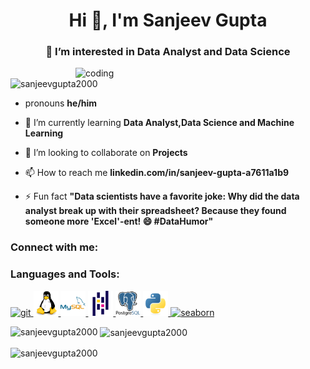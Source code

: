 <h1 align="center">Hi 👋, I'm Sanjeev Gupta</h1>
<h3 align="center">👀 I’m interested in Data Analyst and Data Science</h3>
<img align="right" alt="coding" width="400" src="https://encrypted-tbn0.gstatic.com/images?q=tbn:ANd9GcRZLHL_ntTdpgfPWj70u3EmqNtM9nmE3ZKwoQ&usqp=CAU">

<p align="left"> <img src="https://komarev.com/ghpvc/?username=sanjeevgupta2000&label=Profile%20views&color=0e75b6&style=flat" alt="sanjeevgupta2000" /> </p>

- pronouns **he/him**

- 🌱 I’m currently learning **Data Analyst,Data Science and Machine Learning**

- 👯 I’m looking to collaborate on **Projects**

- 📫 How to reach me **linkedin.com/in/sanjeev-gupta-a7611a1b9**

- ⚡ Fun fact **"Data scientists have a favorite joke: Why did the data analyst break up with their spreadsheet? Because they found someone more 'Excel'-ent! 😄 #DataHumor"**

<h3 align="left">Connect with me:</h3>
<p align="left">
</p>

<h3 align="left">Languages and Tools:</h3>
<p align="left"> <a href="https://git-scm.com/" target="_blank" rel="noreferrer"> <img src="https://www.vectorlogo.zone/logos/git-scm/git-scm-icon.svg" alt="git" width="40" height="40"/> </a> <a href="https://www.linux.org/" target="_blank" rel="noreferrer"> <img src="https://raw.githubusercontent.com/devicons/devicon/master/icons/linux/linux-original.svg" alt="linux" width="40" height="40"/> </a> <a href="https://www.mysql.com/" target="_blank" rel="noreferrer"> <img src="https://raw.githubusercontent.com/devicons/devicon/master/icons/mysql/mysql-original-wordmark.svg" alt="mysql" width="40" height="40"/> </a> <a href="https://pandas.pydata.org/" target="_blank" rel="noreferrer"> <img src="https://raw.githubusercontent.com/devicons/devicon/2ae2a900d2f041da66e950e4d48052658d850630/icons/pandas/pandas-original.svg" alt="pandas" width="40" height="40"/> </a> <a href="https://www.postgresql.org" target="_blank" rel="noreferrer"> <img src="https://raw.githubusercontent.com/devicons/devicon/master/icons/postgresql/postgresql-original-wordmark.svg" alt="postgresql" width="40" height="40"/> </a> <a href="https://www.python.org" target="_blank" rel="noreferrer"> <img src="https://raw.githubusercontent.com/devicons/devicon/master/icons/python/python-original.svg" alt="python" width="40" height="40"/> </a> <a href="https://seaborn.pydata.org/" target="_blank" rel="noreferrer"> <img src="https://seaborn.pydata.org/_images/logo-mark-lightbg.svg" alt="seaborn" width="40" height="40"/> </a> </p>

<p><img align="left" src="https://github-readme-stats.vercel.app/api/top-langs?username=sanjeevgupta2000&show_icons=true&locale=en&layout=compact" alt="sanjeevgupta2000" /></p>

<p>&nbsp;<img align="center" src="https://github-readme-stats.vercel.app/api?username=sanjeevgupta2000&show_icons=true&locale=en" alt="sanjeevgupta2000" /></p>

<p><img align="center" src="https://github-readme-streak-stats.herokuapp.com/?user=sanjeevgupta2000&" alt="sanjeevgupta2000" /></p>
